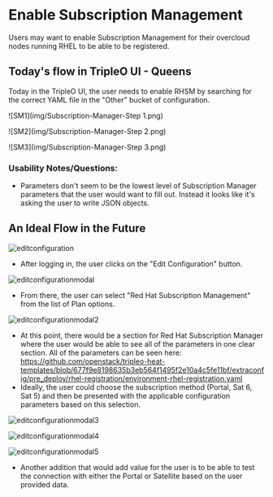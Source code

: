 # Enable Subscription Management
Users may want to enable Subscription Management for their overcloud nodes running RHEL to be able to be registered.

## Today's flow in TripleO UI - Queens
Today in the TripleO UI, the user needs to enable RHSM by searching for the correct YAML file in the "Other" bucket of configuration.

![SM1](img/Subscription-Manager-Step 1.png)

![SM2](img/Subscription-Manager-Step 2.png)

![SM3](img/Subscription-Manager-Step 3.png)

### Usability Notes/Questions:
* Parameters don't seem to be the lowest level of Subscription Manager parameters that the user would want to fill out. Instead it looks like it's asking the user to write JSON objects.

## An Ideal Flow in the Future
![editconfiguration](img/Subscription-Manager-Edit_Configuration.png)
- After logging in, the user clicks on the "Edit Configuration" button.

![editconfigurationmodal](img/Subscription-Manager-Edit_Configuration_Modal.png)
- From there, the user can select "Red Hat Subscription Management" from the list of Plan options.

![editconfigurationmodal2](img/Subscription-Manager-Edit_Configuration_Modal2.png)
- At this point, there would be a section for Red Hat Subscription Manager where the user would be able to see all of the parameters in one clear section. All of the parameters can be seen here: https://github.com/openstack/tripleo-heat-templates/blob/677f9e8198635b3eb564f1495f2e10a4c5fe11bf/extraconfig/pre_deploy/rhel-registration/environment-rhel-registration.yaml
- Ideally, the user could choose the subscription method (Portal, Sat 6, Sat 5) and then be presented with the applicable configuration parameters based on this selection.

![editconfigurationmodal3](img/Subscription-Manager-Edit_Configuration_Modal3.png)

![editconfigurationmodal4](img/Subscription-Manager-Edit_Configuration_Modal4.png)

![editconfigurationmodal5](img/Subscription-Manager-Edit_Configuration_Modal5.png)

- Another addition that would add value for the user is to be able to test the connection with either the Portal or Satellite based on the user provided data.
